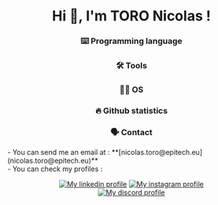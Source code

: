 <h1 align="center">Hi 👋, I'm TORO Nicolas !</h1>

<h3 align="center">⌨️ Programming language</h3>

<h3 align="center">🛠 Tools</h3>

<h3 align="center">👨‍💻 OS</h3>

<h3 align="center">🔥 Github statistics</h3>

<h3 align="center">🗣 Contact</h3>
- You can send me an email at : **[nicolas.toro@epitech.eu](nicolas.toro@epitech.eu)**<br>    
- You can check my profiles :
<p align="center">
    <a href="https://discord.com/invite/nt_games"><img src="https://img.shields.io/badge/LinkedIn-0077B5?style=for-the-badge&logo=linkedin&logoColor=white" alt="My linkedin profile" title ="My linkedin profile"></a>
    <a href="https://discord.com/invite/nt_games"><img src="https://img.shields.io/badge/Instagram-E4405F?style=for-the-badge&logo=instagram&logoColor=white" alt="My instagram profile" title ="My instragram profile"></a>
    <br>
    <a href="https://discord.com/invite/nt_games"><img src="https://lanyard-profile-readme.vercel.app/api/375570065262903297" alt="My discord profile" title ="My discord profile"></a>
</p>

